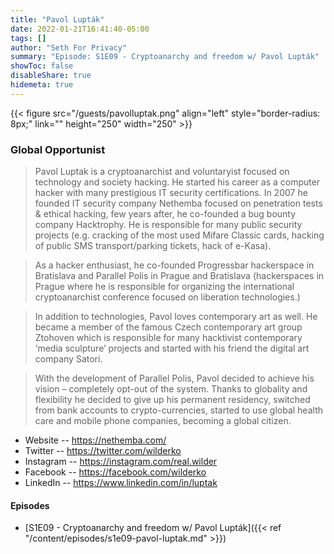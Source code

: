 ```yaml
---
title: "Pavol Lupták"
date: 2022-01-21T16:41:40-05:00
tags: []
author: "Seth For Privacy"
summary: "Episode: S1E09 - Cryptoanarchy and freedom w/ Pavol Lupták"
showToc: false
disableShare: true
hidemeta: true
---
```


{{< figure src="/guests/pavolluptak.png" align="left" style="border-radius: 8px;" link="" height="250" width="250" >}}

### Global Opportunist

> Pavol Luptak is a cryptoanarchist and voluntaryist focused on technology and society hacking. He started his career as a computer hacker with many prestigious IT security certifications. In 2007 he founded IT security company Nethemba focused on penetration tests & ethical hacking, few years after, he co-founded a bug bounty company Hacktrophy. He is responsible for many public security projects (e.g. cracking of the most used Mifare Classic cards, hacking of public SMS transport/parking tickets, hack of e-Kasa).

> As a hacker enthusiast, he co-founded Progressbar hackerspace in Bratislava and Parallel Polis in Prague and Bratislava (hackerspaces in Prague where he is responsible for organizing the international cryptoanarchist conference focused on liberation technologies.)

> In addition to technologies, Pavol loves contemporary art as well. He became a member of the famous Czech contemporary art group Ztohoven which is responsible for many hacktivist contemporary ‘media sculpture’ projects and started with his friend the digital art company Satori.

> With the development of Parallel Polis, Pavol decided to achieve his vision – completely opt-out of the system. Thanks to globality and flexibility he decided to give up his permanent residency, switched from bank accounts to crypto-currencies, started to use global health care and mobile phone companies, becoming a global citizen.

- Website -- https://nethemba.com/
- Twitter -- https://twitter.com/wilderko
- Instagram -- https://instagram.com/real.wilder
- Facebook -- https://facebook.com/wilderko
- LinkedIn -- https://www.linkedin.com/in/luptak

#### Episodes

- [S1E09 - Cryptoanarchy and freedom w/ Pavol Lupták]({{< ref "/content/episodes/s1e09-pavol-luptak.md" >}})
